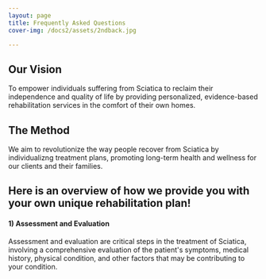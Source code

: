 ```yaml
---
layout: page
title: Frequently Asked Questions
cover-img: /docs2/assets/2ndback.jpg

---
```

## Our Vision 

To empower individuals suffering from Sciatica to reclaim their independence and quality of life by providing personalized, evidence-based rehabilitation services in the comfort of their own homes.


## The Method 
We aim to revolutionize the way people recover from Sciatica by individualizng treatment plans, promoting long-term health and wellness for our clients and their families.

## Here is an overview of how we provide you with your own unique rehabilitation plan!

#### 1) Assessment and Evaluation 
Assessment and evaluation are critical steps in the treatment of Sciatica, involving a comprehensive evaluation of the patient's symptoms, medical history, physical condition, and other factors that may be contributing to your condition. 
